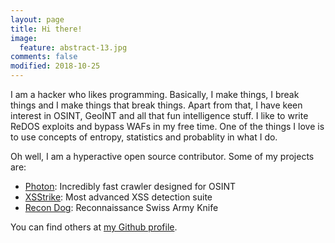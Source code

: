 ```yaml
---
layout: page
title: Hi there!
image:
  feature: abstract-13.jpg
comments: false
modified: 2018-10-25
---
```


I am a hacker who likes programming. Basically, I make things, I break things and I make things that break things.
Apart from that, I have keen interest in OSINT, GeoINT and all that fun intelligence stuff.
I like to write ReDOS exploits and bypass WAFs in my free time. One of the things I love is to use concepts of entropy, statistics and probablity in what I do.

Oh well, I am a hyperactive open source contributor.
Some of my projects are:
- [Photon](https://github.com/s0md3v/Photon): Incredibly fast crawler designed for OSINT
- [XSStrike](https://github.com/s0md3v/XSStrike): Most advanced XSS detection suite
- [Recon Dog](https://github.com/s0md3v/ReconDog): Reconnaissance Swiss Army Knife

You can find others at [my Github profile](https://github.com/s0md3v).

